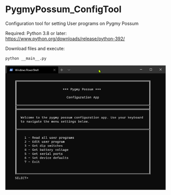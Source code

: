 # PygmyPossum_ConfigTool
Configuration tool for setting User programs on Pygmy Possum

Required: Python 3.8 or later: https://www.python.org/downloads/release/python-392/

Download files and execute:

```python
python __main__.py
```
![gui example](https://github.com/Banskiabytes/PygmyPossum_ConfigClient/blob/master/gui.png "gui example")
